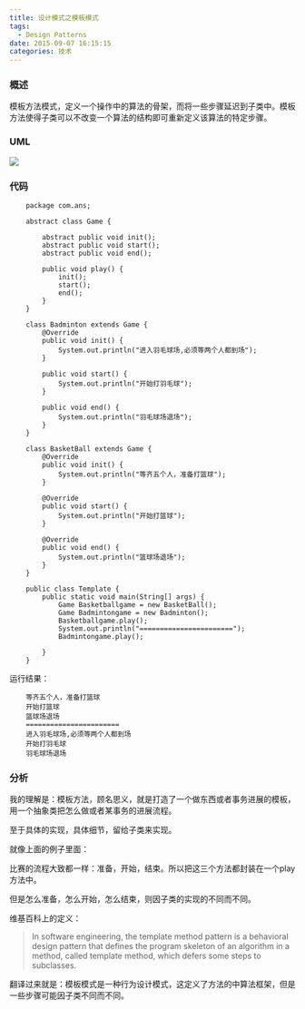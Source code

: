 ```yaml
---
title: 设计模式之模板模式
tags:
  - Design Patterns
date: 2015-09-07 16:15:15
categories: 技术
---
```


### 概述

模板方法模式，定义一个操作中的算法的骨架，而将一些步骤延迟到子类中。模板方法使得子类可以不改变一个算法的结构即可重新定义该算法的特定步骤。


### UML

![](http://i.imgur.com/XVRkwNt.png)


### 代码

		package com.ans;
		
		abstract class Game {
			
			abstract public void init();
			abstract public void start();
			abstract public void end();
			
			public void play() {
				init();
				start();
				end();
			}
		}
		
		class Badminton extends Game {
			@Override
			public void init() {
				System.out.println("进入羽毛球场,必须等两个人都到场");
			}
			
			public void start() {
				System.out.println("开始打羽毛球");
			}
			
			public void end() {
				System.out.println("羽毛球场退场");
			}
		}
		
		class BasketBall extends Game {
			@Override
			public void init() {
				System.out.println("等齐五个人，准备打篮球");
			}
			
			@Override
			public void start() {
				System.out.println("开始打篮球");
			}
			
			@Override
			public void end() {
				System.out.println("篮球场退场");
			}
		}
		
		public class Template {
			public static void main(String[] args) {
				Game Basketballgame = new BasketBall();
				Game Badmintongame = new Badminton();
				Basketballgame.play();
				System.out.println("=======================");
				Badmintongame.play();
				
			}
		}

运行结果：

		等齐五个人，准备打篮球
		开始打篮球
		篮球场退场
		=======================
		进入羽毛球场,必须等两个人都到场
		开始打羽毛球
		羽毛球场退场

### 分析

我的理解是：模板方法，顾名思义，就是打造了一个做东西或者事务进展的模板，用一个抽象类把怎么做或者某事务的进展流程。

至于具体的实现，具体细节，留给子类来实现。

就像上面的例子里面：

比赛的流程大致都一样：准备，开始，结束。所以把这三个方法都封装在一个play方法中。

但是怎么准备，怎么开始，怎么结束，则因子类的实现的不同而不同。

维基百科上的定义：

> In software engineering, the template method pattern is a behavioral design pattern that defines the program skeleton of an algorithm in a method, called template method, which defers some steps to subclasses.


翻译过来就是：模板模式是一种行为设计模式，这定义了方法的中算法框架，但是一些步骤可能因子类不同而不同。